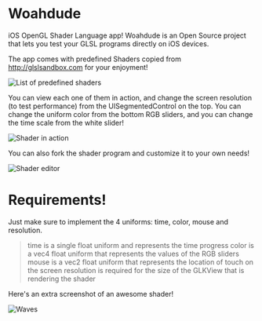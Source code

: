# Woahdude
iOS OpenGL Shader Language app!
Woahdude is an Open Source project that lets you test your GLSL programs directly on iOS devices.

The app comes with predefined Shaders copied from http://glslsandbox.com for your enjoyment!

![List of predefined shaders](https://is1-ssl.mzstatic.com/image/thumb/Purple117/v4/d3/aa/1c/d3aa1cfb-f3bf-7f78-5c2f-440b4fa0f486/pr_source.png/750x750bb.jpg?1494931550273)

You can view each one of them in action, and change the screen resolution (to test performance) from the UISegmentedControl on the top.
You can change the uniform color from the bottom RGB sliders, and you can change the time scale from the white slider!

![Shader in action](https://is1-ssl.mzstatic.com/image/thumb/Purple117/v4/f3/0a/42/f30a42b2-151d-b9b9-b8ed-a06da41bb388/pr_source.png/750x750bb.jpg?1494931550275)

You can also fork the shader program and customize it to your own needs!

![Shader editor](https://is1-ssl.mzstatic.com/image/thumb/Purple127/v4/01/78/c5/0178c5db-0a91-f989-7c10-33b780e212eb/pr_source.png/750x750bb.jpg?1494931550275)

# Requirements!
Just make sure to implement the 4 uniforms: time, color, mouse and resolution.
> time is a single float uniform and represents the time progress
> color is a vec4 float uniform that represents the values of the RGB sliders
> mouse is a vec2 float uniform that represents the location of touch on the screen
> resolution is required for the size of the GLKView that is rendering the shader

Here's an extra screenshot of an awesome shader!

![Waves](https://is1-ssl.mzstatic.com/image/thumb/Purple127/v4/64/7b/ac/647bac4b-6254-febf-f40a-d8080a021da8/pr_source.png/750x750bb.jpg?1494931550276)
